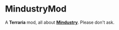 # MindustryMod

A **Terraria** mod, all about [**Mindustry**](https://anuke.itch.io/mindustry).
Please don't ask.
